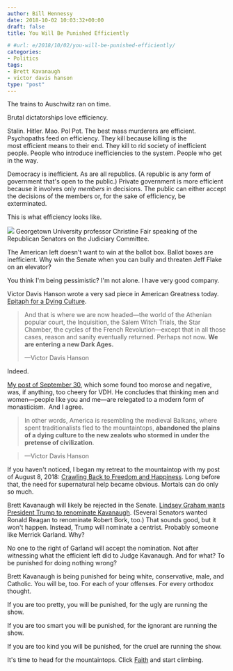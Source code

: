 ```yaml
---
author: Bill Hennessy
date: 2018-10-02 10:03:32+00:00
draft: false
title: You Will Be Punished Efficiently

# #url: e/2018/10/02/you-will-be-punished-efficiently/
categories:
- Politics
tags:
- Brett Kavanaugh
- victor davis hanson
type: "post"
---
```





The trains to Auschwitz ran on time. 







Brutal dictatorships love efficiency. 







Stalin. Hitler. Mao. Pol Pot. The best mass murderers are efficient. Psychopaths feed on efficiency. They kill because killing is the most efficient means to their end. They kill to rid society of inefficient people. People who introduce inefficiencies to the system. People who get in the way.







Democracy is inefficient. As are all republics. (A republic is any form of government that's open to the public.) Private government is more efficient because it involves only _members_ in decisions. The public can either accept the decisions of the members or, for the sake of efficiency, be exterminated.







This is what efficiency looks like. 





![](https://www.hennessysview.com/wp-content/uploads/2018/10/Screen-Shot-2018-10-02-at-4.43.42-AM.png)
Georgetown University professor Christine Fair speaking of the Republican Senators on the Judiciary Committee.





The American left doesn't want to win at the ballot box. Ballot boxes are inefficient. Why win the Senate when you can bully and threaten Jeff Flake on an elevator?







You think I'm being pessimistic? I'm not alone. I have very good company. 







Victor Davis Hanson wrote a very sad piece in American Greatness today.  [Epitaph for a Dying Culture](https://amgreatness.com/2018/09/30/epitaph-for-a-dying-culture/).







> And that is where we are now headed—the world of the Athenian popular court, the Inquisition, the Salem Witch Trials, the Star Chamber, the cycles of the French Revolution—except that in all those cases, reason and sanity eventually returned. Perhaps not now. **We are entering a new Dark Ages.**
> 
> —Victor Davis Hanson  








Indeed. 







[My post of September 30](https://www.hennessysview.com/2018/09/30/weve-never-been-closer-to-totalitarianism/), which some found too morose and negative, was, if anything, too cheery for VDH. He concludes that thinking men and women—people like you and me—are relegated to a modern form of monasticism.  And I agree.







> In other words, America is resembling the medieval Balkans, where spent traditionalists fled to the mountaintops, **abandoned the plains of a dying culture to the new zealots who stormed in under the pretense of civilization**.  

> 
> —Victor Davis Hanson







If you haven't noticed, I began my retreat to the mountaintop with my post of August 8, 2018: [Crawling Back to Freedom and Happiness](https://www.hennessysview.com/2018/08/08/crawling-back-to-happiness-and-freedom/). Long before that, the need for supernatural help became obvious. Mortals can do only so much. 







Brett Kavanaugh will likely be rejected in the Senate. [Lindsey Graham wants President Trump to renominate Kavanaugh](https://www.foxnews.com/politics/lindsey-graham-if-kavanaugh-vote-fails-trump-should-re-nominate-him-before-midterms-appeal-the-case-to-the-american-people). (Several Senators wanted Ronald Reagan to renominate Robert Bork, too.) That sounds good, but it won't happen. Instead, Trump will nominate a centrist. Probably someone like Merrick Garland. Why?







No one to the right of Garland will accept the nomination. Not after witnessing what the efficient left did to Judge Kavanaugh. And for what? To be punished for doing nothing wrong?







Brett Kavanaugh is being punished for being white, conservative, male, and Catholic. You will be, too. For each of your offenses. For every orthodox thought. 







If you are too pretty, you will be punished, for the ugly are running the show. 







If you are too smart you will be punished, for the ignorant are running the show.







If you are too kind you will be punished, for the cruel are running the show.







It's time to head for the mountaintops. Click [Faith](https://www.hennessysview.com/category/faith-2/) and start climbing.



